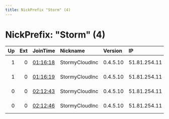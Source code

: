 ```yaml
---
title: NickPrefix "Storm" (4)
---
```


# NickPrefix: "Storm" (4)

|   Up |   Ext | JoinTime                                                                                            | Nickname       | Version   | IP           | AS      | CC   |   ORp |   Dirp | OS    | Contact                            |   eFamMembers |
|-----:|------:|:----------------------------------------------------------------------------------------------------|:---------------|:----------|:-------------|:--------|:-----|------:|-------:|:------|:-----------------------------------|--------------:|
|    1 |     0 | [01:16:18](https://metrics.torproject.org/rs.html#details/65A818A68B60B9DB113C4C1F39AED991D4110F06) | StormyCloudInc | 0.4.5.10  | 51.81.254.11 | OVH SAS | us   |  9000 |   9001 | Linux | abuse@stormycloudinc.org tor-relay |             4 |
|    1 |     0 | [01:16:19](https://metrics.torproject.org/rs.html#details/EC40334D5CC8542F051E04A36BA6818847B278E7) | StormyCloudInc | 0.4.5.10  | 51.81.254.11 | OVH SAS | us   |  9100 |   9101 | Linux | abuse@stormycloudinc.org tor-relay |             4 |
|    0 |     0 | [02:12:43](https://metrics.torproject.org/rs.html#details/EB3068936376A2F88DE1FA95FAC1BCBAC1B71DEC) | StormyCloudInc | 0.4.5.10  | 51.81.254.11 | OVH SAS | us   |  9000 |   9001 | Linux | abuse@stormycloudinc.org tor-relay |             2 |
|    0 |     0 | [02:12:46](https://metrics.torproject.org/rs.html#details/28D07D818DF117DE392CF1195FDE0218244D4614) | StormyCloudInc | 0.4.5.10  | 51.81.254.11 | OVH SAS | us   |  9100 |   9101 | Linux | abuse@stormycloudinc.org tor-relay |             2 |
